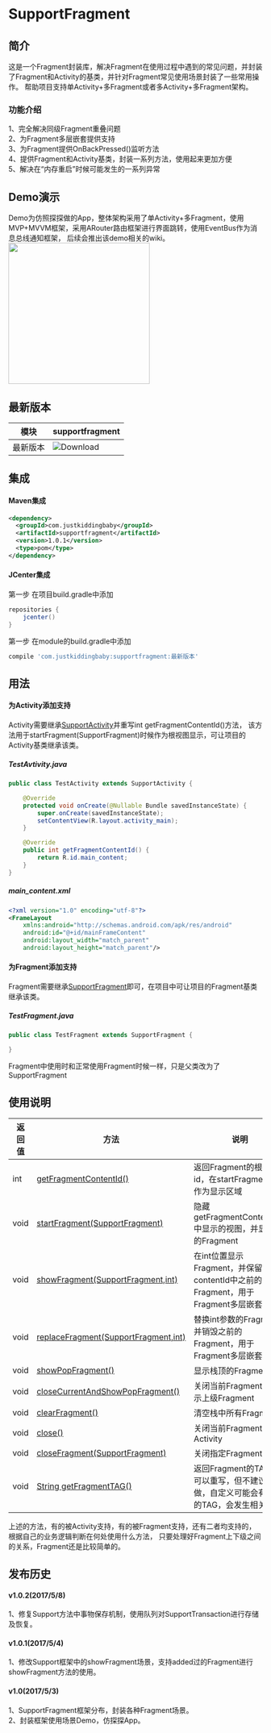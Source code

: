 # SupportFragment
## 简介
  这是一个Fragment封装库，解决Fragment在使用过程中遇到的常见问题，并封装了Fragment和Activity的基类，并针对Fragment常见使用场景封装了一些常用操作。
帮助项目支持单Activity+多Fragment或者多Activity+多Fragment架构。
### 功能介绍
1、完全解决同级Fragment重叠问题  
2、为Fragment多层嵌套提供支持  
3、为Fragment提供OnBackPressed()监听方法  
4、提供Fragment和Activity基类，封装一系列方法，使用起来更加方便  
5、解决在“内存重启”时候可能发生的一系列异常  

## Demo演示
  Demo为仿照探探做的App，整体架构采用了单Activity+多Fragment，使用MVP+MVVM框架，采用ARouter路由框架进行界面跳转，使用EventBus作为消息总线通知框架，
后续会推出该demo相关的wiki。  
<img src="/gif/auth.gif" width="280px"/>

## 最新版本
模块|supportfragment
---|---
最新版本|![Download](https://api.bintray.com/packages/jkb/maven/supportfragment/images/download.svg)

## 集成
#### Maven集成
```xml
<dependency>
  <groupId>com.justkiddingbaby</groupId>
  <artifactId>supportfragment</artifactId>
  <version>1.0.1</version>
  <type>pom</type>
</dependency>
```
#### JCenter集成
第一步 在项目build.gradle中添加
```gradle
repositories {
    jcenter()
}
```
第一步 在module的build.gradle中添加
```gradle
compile 'com.justkiddingbaby:supportfragment:最新版本'
```
## 用法
#### 为Activity添加支持
Activity需要继承[SupportActivity](/supportFragment/src/main/java/com/jkb/support/ui/SupportActivity.java)并重写int getFragmentContentId()方法，
该方法用于startFragment(SupportFragment)时候作为根视图显示，可让项目的Activity基类继承该类。
##### TestAvtivity.java
```java
public class TestActivity extends SupportActivity {

    @Override
    protected void onCreate(@Nullable Bundle savedInstanceState) {
        super.onCreate(savedInstanceState);
        setContentView(R.layout.activity_main);
    }

    @Override
    public int getFragmentContentId() {
        return R.id.main_content;
    }
}
```
##### main_content.xml
```xml
<?xml version="1.0" encoding="utf-8"?>
<FrameLayout
    xmlns:android="http://schemas.android.com/apk/res/android"
    android:id="@+id/mainFrameContent"
    android:layout_width="match_parent"
    android:layout_height="match_parent"/>
```
#### 为Fragment添加支持
Fragment需要继承[SupportFragment](/supportFragment/src/main/java/com/jkb/support/ui/SupportFragment.java)即可，在项目中可让项目的Fragment基类继承该类。
##### TestFragment.java
```java
public class TestFragment extends SupportFragment {

}
```
Fragment中使用时和正常使用Fragment时候一样，只是父类改为了SupportFragment
## 使用说明
返回值|方法|说明|场景
---|---|---|---
|int|[getFragmentContentId()](/supportFragment/src/main/java/com/jkb/support/ui/action/ISupportActivity.java)|返回Fragment的根布局id，在startFragment()时作为显示区域|Activity|
|void|[startFragment(SupportFragment)](/supportFragment/src/main/java/com/jkb/support/ui/action/ISupportAction.java)|隐藏getFragmentContentId()中显示的视图，并显示新的Fragment|Activity/Fragment|
|void|[showFragment(SupportFragment,int)](/supportFragment/src/main/java/com/jkb/support/ui/action/ISupportAction.java)|在int位置显示Fragment，并保留该contentId中之前的Fragment，用于Fragment多层嵌套|Activity/Fragment|
|void|[replaceFragment(SupportFragment,int)](/supportFragment/src/main/java/com/jkb/support/ui/action/ISupportAction.java)|替换int参数的Fragment并销毁之前的Fragment，用于Fragment多层嵌套|Activity/Fragment|
|void|[showPopFragment()](/supportFragment/src/main/java/com/jkb/support/ui/action/ISupportAction.java)|显示栈顶的Fragment|Activity/Fragment|
|void|[closeCurrentAndShowPopFragment()](/supportFragment/src/main/java/com/jkb/support/ui/action/ISupportAction.java)|关闭当前Fragment并显示上级Fragment|Activity/Fragment|
|void|[clearFragment()](/supportFragment/src/main/java/com/jkb/support/ui/action/ISupportAction.java)|清空栈中所有Fragment|Activity/Fragment|
|void|[close()](/supportFragment/src/main/java/com/jkb/support/ui/action/ISupportAction.java)|关闭当前Fragment或者Activity|Activity/Fragment|
|void|[closeFragment(SupportFragment)](/supportFragment/src/main/java/com/jkb/support/ui/action/ISupportAction.java)|关闭指定Fragment|Activity/Fragment|
|void|[String getFragmentTAG()](/supportFragment/src/main/java/com/jkb/support/ui/action/ISupportFragment.java)|返回Fragment的TAG，可以重写，但不建议这样做，自定义可能会有重复的TAG，会发生相关异常|Fragment|

上述的方法，有的被Activity支持，有的被Fragment支持，还有二者均支持的，根据自己的业务逻辑判断在何处使用什么方法，
只要处理好Fragment上下级之间的关系，Fragment还是比较简单的。

## 发布历史
#### v1.0.2(2017/5/8)
1、修复Support方法中事物保存机制，使用队列对SupportTransaction进行存储及恢复。
#### v1.0.1(2017/5/4)
1、修改Support框架中的showFragment场景，支持added过的Fragment进行showFragment方法的使用。
#### v1.0(2017/5/3)
1、SupportFragment框架分布，封装各种Fragment场景。  
2、封装框架使用场景Demo，仿探探App。